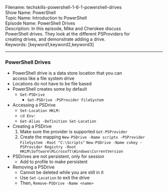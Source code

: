 Filename: techskills-powershell-1-6-1-powershell-drives  
Show Name: PowerShell  
Topic Name: Introduction to PowerShell  
Episode Name: PowerShell Drives  
Description: In this episode, Mike and Cherokee discuss  
PowerShell drives. They look at the different PSProviders for  
creating drives, and demonstrate adding a drive.  
Keywords: [keyword1,keyword2,keyword3]  

---

### PowerShell Drives

* PowerShell drive is a data store location that you can  
  access like a file system drive
* Locations do not have to be file based
* PowerShell creates some by default
  - `Get-PSDrive`
	- `Get-PSDrive -PSProvider FileSystem`
* Accessing a PSDrive
	- `Set-Location HKLM:`
  - `cd Env:`
  - `Get-Alias -Definition Set-Location`
* Creating a PSDrive
	1. Make sure the provider is supported
	  `Get-PSProvider`
	2. Create the mapping
	  `New-PSDrive -Name scripts -PSProvider FileSystem -Root "C:\Scripts"`
	  `New-PSDrive -Name cvkey -PSProvider Registry -Root HKLM\Software\Microsoft\Windows\CurrentVersion`
* PSDrives are not persistent, only for session
  - Add to profile to make persistent
* Removing a PSDrive
	+ Cannot be deleted while you are still in it
	+ Use `Set-Location` to exit the drive
	+ Then, `Remove-PSDrive -Name <name>`
